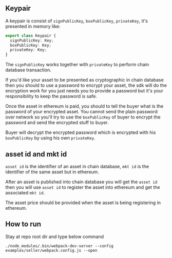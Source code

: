 ## Keypair

A keypair is consist of `signPublicKey`, `boxPublicKey`, `privateKey`, it's presented in memory like:

```typescript
export class Keypair {
  signPublicKey: Key;
  boxPublicKey: Key;
  privateKey: Key;
}
```

The `signPublicKey` works together with `privateKey` to perform chain database transaction.

If you'd like your asset to be presented as cryptographic in chain database then you should to use
a password to encrypt your asset, the sdk will do the encryption work for you just needs you to provide
a password but it's your responsibility to keep the password is safe.

Once the asset in ethereum is paid, you should to tell the buyer what is the password of your encrypted asset.
You cannot send the plain password over network so you'll try to use the `boxPublicKey` of buyer to encrypt the
password and send the encrypted stuff to buyer.

Buyer will decrypt the encrypted password which is encrypted with his `boxPublicKey` by using his own `privateKey`.

## asset id and mkt id

`asset id` is the identifier of an asset in chain database,
`mkt id` is the identifier of the same asset but in ethereum.

After an asset is published into chain database you will get the `asset id`
then you will use `asset id` to register the asset into ethereum and get the associated `mkt id`.

The asset price should be provided when the asset is being registering in ethereum.

## How to run

Stay at repo root dir and type below command

```
./node_modules/.bin/webpack-dev-server --config examples/seller/webpack.config.js --open
```
